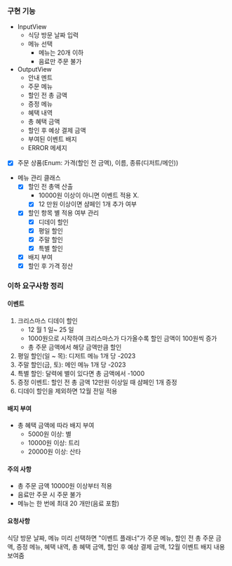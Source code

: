 ### 구현 기능
- InputView
  - 식당 방문 날짜 입력
  - 메뉴 선택 
    - 메뉴는 20개 이하
    - 음료만 주문 불가
- OutputView
  - 안내 멘트
  - 주문 메뉴
  - 할인 전 총 금액
  - 증정 메뉴
  - 혜택 내역
  - 총 혜택 금액
  - 할인 후 예상 결제 금액
  - 부여된 이벤트 배지
  - ERROR 메세지
- [x] 주문 상품(Enum: 가격(할인 전 금액), 이름, 종류(디저트/메인))
- 메뉴 관리 클래스
  - [x] 할인 전 총액 산출
    - 10000원 이상이 아니면 이벤트 적용 X.
    - [x] 12 만원 이상이면 샴페인 1개 추가 여부
  - [x] 할인 항목 별 적용 여부 관리
    - [x] 디데이 할인
    - [x] 평일 할인
    - [x] 주말 할인
    - [x] 특별 할인
  - [x] 배지 부여
  - [x] 할인 후 가격 정산

### 이하 요구사항 정리

#### 이벤트
1. 크리스마스 디데이 할인
   - 12 월 1 일~ 25 일
   - 1000원으로 시작하여 크리스마스가 다가올수록 할인 금액이 100원씩 증가
   - 총 주문 금액에서 해당 금액만큼 할인
2. 평일 할인(일 ~ 목): 디저트 메뉴 1개 당 -2023
3. 주말 할인(금, 토): 메인 메뉴 1개 당 -2023
4. 특별 할인: 달력에 별이 있다면 총 금액에서 -1000
5. 증정 이벤트: 할인 전 총 금액 12만원 이상일 때 샴페인 1개 증정
6. 디데이 할인을 제외하면 12월 전일 적용

#### 배지 부여
- 총 혜택 금액에 따라 배지 부여
  - 5000원 이상: 별
  - 10000원 이상: 트리
  - 20000원 이상: 산타

#### 주의 사항
- 총 주문 금액 10000원 이상부터 적용
- 음료만 주문 시 주문 불가
- 메뉴는 한 번에 최대 20 개만(음료 포함)

#### 요청사항
식당 방문 날짜, 메뉴 미리 선택하면 "이벤트 플래너"가 주문 메뉴, 할인 전 총 주문 금액, 증정 메뉴, 혜택 내역, 총 혜택 금액, 할인 후 예상 결제 금액, 12월 이벤트 배지 내용 보여줌

